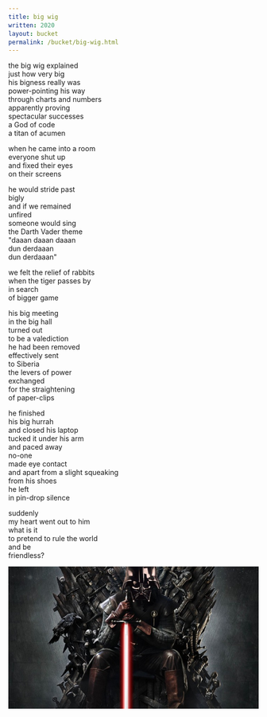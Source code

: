 ```yaml
---
title: big wig
written: 2020
layout: bucket
permalink: /bucket/big-wig.html
---
```



the big wig explained  
just how very big  
his bigness really was  
power-pointing his way  
through charts and numbers  
apparently proving  
spectacular successes  
a God of code  
a titan of acumen  


when he came into a room  
everyone shut up  
and fixed their eyes  
on their screens  


he would stride past  
bigly  
and if we remained  
unfired  
someone would sing  
the Darth Vader theme  
"daaan daaan daaan  
dun derdaaan  
dun derdaaan"  


we felt the relief of rabbits  
when the tiger passes by  
in search  
of bigger game  


his big meeting  
in the big hall  
turned out  
to be a valediction  
he had been removed  
effectively sent  
to Siberia  
the levers of power  
exchanged  
for the straightening  
of paper-clips  


he finished  
his big hurrah  
and closed his laptop  
tucked it under his arm  
and paced away  
no-one  
made eye contact  
and apart from a slight squeaking  
from his shoes  
he left  
in pin-drop silence  


suddenly  
my heart went out to him  
what is it  
to pretend to rule the world  
and be  
friendless?  


!["Darth Vader"](/assets/images/bucket/darth-vader.jpg "Darth Vader")  

